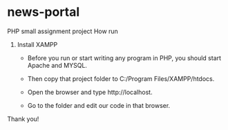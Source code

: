 # news-portal
PHP small assignment project
How run 
1. Install  XAMPP
     
    - Before you run or start writing any program in PHP, you should start Apache and MYSQL.

    - Then copy that project folder to C:/Program Files/XAMPP/htdocs.

    - Open the browser and type http://localhost.

    - Go to the folder and edit our code in that browser.
    
Thank you!
    